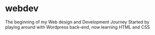 # webdev
The beginning of my Web design and Development Journey
Started by playing around with Wordpress back-end, now learning HTML and CSS
